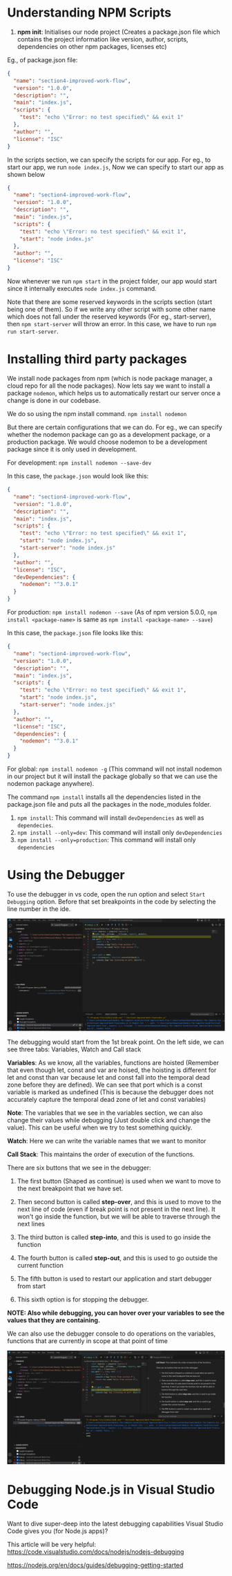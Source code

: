 # Understanding NPM Scripts

1. **npm init**: Initialises our node project (Creates a package.json file which contains the project information like version, author, scripts, dependencies on other npm packages, licenses etc)

Eg., of package.json file:

```json
{
  "name": "section4-improved-work-flow",
  "version": "1.0.0",
  "description": "",
  "main": "index.js",
  "scripts": {
    "test": "echo \"Error: no test specified\" && exit 1"
  },
  "author": "",
  "license": "ISC"
}

```

In the scripts section, we can specify the scripts for our app. For eg., to start our app, we run ```node index.js```, Now we can specify to start our app as shown below

```json
{
  "name": "section4-improved-work-flow",
  "version": "1.0.0",
  "description": "",
  "main": "index.js",
  "scripts": {
    "test": "echo \"Error: no test specified\" && exit 1",
    "start": "node index.js"
  },
  "author": "",
  "license": "ISC"
}

```
Now whenever we run ```npm start``` in the project folder, our app would start since it internally executes ```node index.js``` command.

Note that there are some reserved keywords in the scripts section (start being one of them). So if we write any other script with some other name which does not fall under the reserved keywords (For eg., start-server), then ```npm start-server``` will throw an error. In this case, we have to run ```npm run start-server```.

# Installing third party packages
We install node packages from npm (which is node package manager, a cloud repo for all the node packages). Now lets say we want to install a package ```nodemon```, which helps us to automatically restart our server once a change is done in our codebase.

We do so using the npm install command.
```npm install nodemon```

But there are certain configurations that we can do. For eg., we can specify whether the nodemon package can go as a development package, or a production package. We would choose nodemon to be a development package since it is only used in development.

For development: ```npm install nodemon --save-dev```

In this case, the ```package.json``` would look like this:
```json
{
  "name": "section4-improved-work-flow",
  "version": "1.0.0",
  "description": "",
  "main": "index.js",
  "scripts": {
    "test": "echo \"Error: no test specified\" && exit 1",
    "start": "node index.js",
    "start-server": "node index.js"
  },
  "author": "",
  "license": "ISC",
  "devDependencies": {
    "nodemon": "^3.0.1"
  }
}
```


For production: ```npm install nodemon --save``` (As of npm version 5.0.0, ```npm install <package-name>``` is same as ```npm install <package-name> --save```)

In this case, the ```package.json``` file looks like this:

```json
{
  "name": "section4-improved-work-flow",
  "version": "1.0.0",
  "description": "",
  "main": "index.js",
  "scripts": {
    "test": "echo \"Error: no test specified\" && exit 1",
    "start": "node index.js",
    "start-server": "node index.js"
  },
  "author": "",
  "license": "ISC",
  "dependencies": {
    "nodemon": "^3.0.1"
  }
}
```

For global: ```npm install nodemon -g``` (This command will not install nodemon in our project but it will install the package globally so that we can use the nodemon package anywhere).

The command ```npm install``` installs all the dependencies listed in the package.json file and puts all the packages in the node_modules folder.

1. ```npm install```: This command will install `devDependencies` as well as ```dependecies```.
2. ```npm install --only=dev```: This command will install only `devDependencies`
3. ```npm install --only=production```: This command will install only `dependencies`

# Using the Debugger
To use the debugger in vs code, open the run option and select ```Start Debugging``` option. Before that set breakpoints in the code by selecting the line number in the ide.

![Debugger](./images/Debugger1.png)

The debugging would start from the 1st break point. On the left side, we can see three tabs: Variables, Watch and Call stack

**Variables**: As we know, all the variables, functions are hoisted (Remember that even though let, const and var are hoised, the hoisting is different for let and const than var because let and const fall into the temporal dead zone before they are defined). We can see that port which is a const variable is marked as undefined (This is because the debugger does not accurately capture the temporal dead zone of let and const variables)

**Note**: The variables that we see in the variables section, we can also change their values while debugging (Just double click and change the value). This can be useful when we try to test something quickly.

**Watch**: Here we can write the variable names that we want to monitor

**Call Stack**: This maintains the order of execution of the functions.

There are six buttons that we see in the debugger:

1. The first button (Shaped as continue) is used when we want to move to the next breakpoint that we have set.

2. Then second button is called **step-over**, and this is used to move to the next line of code (even if break point is not present in the next line). It won't go inside the function, but we will be able to traverse through the next lines

3. The third button is called **step-into**, and this is used to go inside the function

4. The fourth button is called **step-out**, and this is used to go outside the current function

5. The fifth button is used to restart our application and start debugger from start

6. This sixth option is for stopping the debugger.

**NOTE: Also while debugging, you can hover over your variables to see the values that they are containing.**

We can also use the debugger console to do operations on the variables, functions that are currently in scope at that point of time

![Debugger Console](./images/Debugger2.png)

# Debugging Node.js in Visual Studio Code
Want to dive super-deep into the latest debugging capabilities Visual Studio Code gives you (for Node.js apps)?

This article will be very helpful: https://code.visualstudio.com/docs/nodejs/nodejs-debugging

https://nodejs.org/en/docs/guides/debugging-getting-started